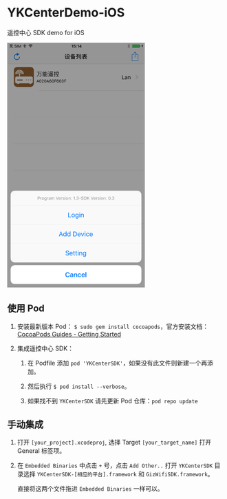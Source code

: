 # YKCenterDemo-iOS
遥控中心 SDK demo for iOS

<img src="/Screenshot/screenshot_1.PNG" width="320">

## 使用 Pod
1. 安装最新版本 Pod：
```$ sudo gem install cocoapods```，官方安装文档：[CocoaPods Guides - Getting Started](https://guides.cocoapods.org/using/getting-started.html#getting-started)

2. 集成遥控中心 SDK：

   1. 在 Podfile 添加 `pod 'YKCenterSDK'`，如果没有此文件则新建一个再添加。

   2. 然后执行 ```$ pod install --verbose```。

   3. 如果找不到 `YKCenterSDK` 请先更新 Pod 仓库：`pod repo update`

## 手动集成

1. 打开 `[your_project].xcodeproj`, 选择 Target `[your_target_name]` 打开 General 标签项。

2. 在 `Embedded Binaries` 中点击 `+` 号，点击 `Add Other..` 打开 `YKCenterSDK` 目录选择 `YKCenterSDK-[相应的平台].framework` 和 `GizWifiSDK.framework`。

   直接将这两个文件拖进 `Embedded Binaries` 一样可以。
